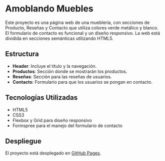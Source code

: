 # Amoblando Muebles

Este proyecto es una página web de una mueblería, con secciones de Producto, Reseñas y Contacto que utiliza colores verde metálico y blanco. El formulario de contacto es funcional y un diseño responsivo. La web está dividida en secciones semánticas utilizando HTML5.

## Estructura

- **Header**: Incluye el título y la navegación.
- **Productos**: Sección donde se mostrarán los productos.
- **Reseñas**: Sección para las reseñas de usuarios.
- **Contacto**: Formulario para que los usuarios se pongan en contacto.

## Tecnologías Utilizadas

- HTML5
- CSS3
- Flexbox y Grid para diseño responsivo
- Formspree para el manejo del formulario de contacto

## Despliegue

El proyecto está desplegado en [GitHub Pages](https://ernestoalbarez.github.io/amoblando-muebles/).
